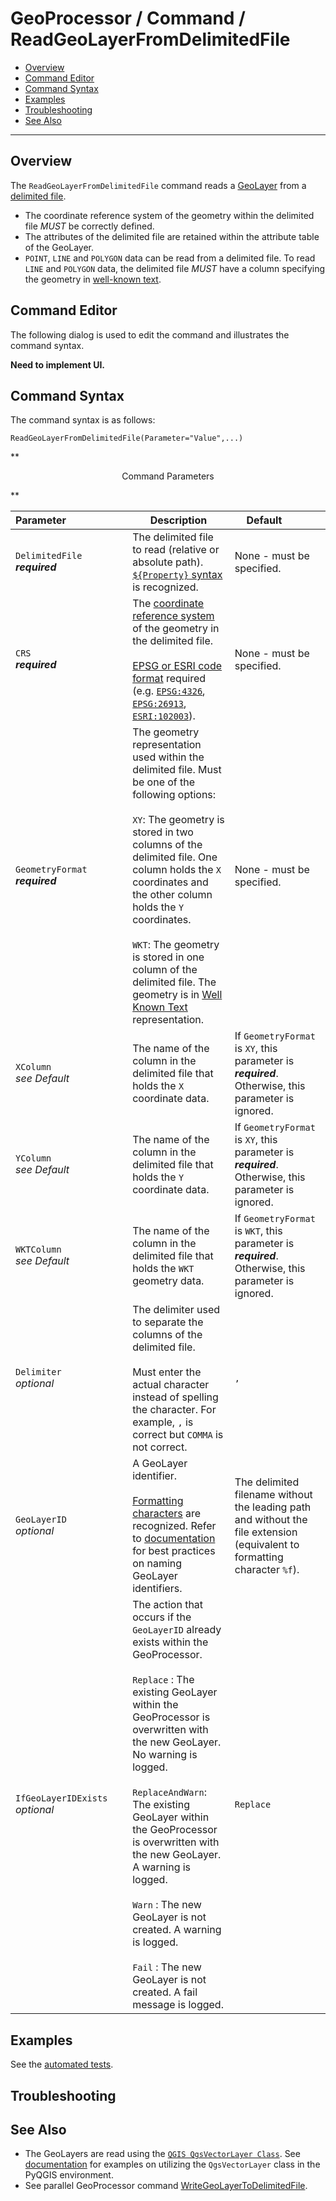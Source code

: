 # GeoProcessor / Command / ReadGeoLayerFromDelimitedFile #

* [Overview](#overview)
* [Command Editor](#command-editor)
* [Command Syntax](#command-syntax)
* [Examples](#examples)
* [Troubleshooting](#troubleshooting)
* [See Also](#see-also)

-------------------------

## Overview ##

The `ReadGeoLayerFromDelimitedFile` command reads a [GeoLayer](../../introduction/introduction.md#geolayer) from a [delimited file](https://en.wikipedia.org/wiki/Delimiter-separated_values). 

* The coordinate reference system of the geometry within the delimited file *MUST* be correctly defined.
* The attributes of the delimited file are retained within the attribute table of the GeoLayer.
* `POINT`, `LINE` and `POLYGON` data can be read from a delimited file. To read `LINE` and `POLYGON` data, the delimited file *MUST* have a column specifying the geometry in [well-known text](https://en.wikipedia.org/wiki/Well-known_text).

## Command Editor ##

The following dialog is used to edit the command and illustrates the command syntax.

**Need to implement UI.**

## Command Syntax ##

The command syntax is as follows:

```text
ReadGeoLayerFromDelimitedFile(Parameter="Value",...)
```
**<p style="text-align: center;">
Command Parameters
</p>**

|**Parameter**&nbsp;&nbsp;&nbsp;&nbsp;&nbsp;&nbsp;&nbsp;&nbsp;&nbsp;&nbsp;&nbsp;&nbsp;&nbsp;&nbsp;&nbsp;&nbsp;&nbsp;&nbsp;&nbsp;&nbsp;&nbsp; | **Description** | **Default**&nbsp;&nbsp;&nbsp;&nbsp;&nbsp;&nbsp;&nbsp;&nbsp;&nbsp;&nbsp; |
| --------------|-----------------|----------------- |
| `DelimitedFile` <br>  **_required_**| The delimited file to read (relative or absolute path). [`${Property}` syntax](../../introduction/introduction.md#geoprocessor-properties-property) is recognized.| None - must be specified. |
|`CRS` <br> **_required_**|The [coordinate reference system](https://en.wikipedia.org/wiki/Spatial_reference_system) of the geometry in the delimited file. <br><br>[EPSG or ESRI code format](http://spatialreference.org/ref/epsg/) required (e.g. [`EPSG:4326`](http://spatialreference.org/ref/epsg/4326/), [`EPSG:26913`](http://spatialreference.org/ref/epsg/nad83-utm-zone-13n/), [`ESRI:102003`](http://spatialreference.org/ref/esri/usa-contiguous-albers-equal-area-conic/)).|None - must be specified. |
|`GeometryFormat` <br> **_required_**|The geometry representation used within the delimited file. Must be one of the following options:  <br><br> `XY`: The geometry is stored in two columns of the delimited file. One column holds the `X` coordinates and the other column holds the `Y` coordinates. <br><br> `WKT`: The geometry is stored in one column of the delimited file. The geometry is in [Well Known Text](https://en.wikipedia.org/wiki/Well-known_text) representation.|None - must be specified. |
|`XColumn`<br> *see Default*|The name of the column in the delimited file that holds the `X` coordinate data.|If `GeometryFormat` is `XY`, this parameter is **_required_**. Otherwise, this parameter is ignored.|
|`YColumn`<br> *see Default*|The name of the column in the delimited file that holds the `Y` coordinate data.|If `GeometryFormat` is `XY`, this parameter is **_required_**. Otherwise, this parameter is ignored.|
|`WKTColumn`<br> *see Default*|The name of the column in the delimited file that holds the `WKT` geometry data.|If `GeometryFormat` is `WKT`, this parameter is **_required_**. Otherwise, this parameter is ignored.|
|`Delimiter` <br> *optional*| The delimiter used to separate the columns of the delimited file.<br><br> Must enter the actual character instead of spelling the character. For example, `,` is correct but `COMMA` is not correct.|`,`|
|`GeoLayerID`<br> *optional*|A GeoLayer identifier. <br><br>[Formatting characters](../../introduction/introduction.md#geolayer-property-format-specifiers) are recognized. Refer to [documentation](../../best-practices/geolayer-identifiers.md) for best practices on naming GeoLayer identifiers.| The delimited filename without the leading path and without the file extension (equivalent to formatting character `%f`).|
|`IfGeoLayerIDExists`<br> *optional*|The action that occurs if the `GeoLayerID` already exists within the GeoProcessor. <br><br> `Replace` : The existing GeoLayer within the GeoProcessor is overwritten with the new GeoLayer. No warning is logged.<br><br> `ReplaceAndWarn`: The existing GeoLayer within the GeoProcessor is overwritten with the new GeoLayer. A warning is logged. <br><br> `Warn` : The new GeoLayer is not created. A warning is logged. <br><br> `Fail` : The new GeoLayer is not created. A fail message is logged. | `Replace` | 


## Examples ##

See the [automated tests](https://github.com/OpenWaterFoundation/owf-app-geoprocessor-python-test/tree/master/test/commands/ReadGeoLayerFromDelimitedFile).


## Troubleshooting ##

## See Also ##

- The GeoLayers are read using the [`QGIS QgsVectorLayer Class`](https://qgis.org/api/classQgsVectorLayer.html). See [documentation](https://docs.qgis.org/2.14/en/docs/pyqgis_developer_cookbook/loadlayer.html#vector-layers) for examples on utilizing the `QgsVectorLayer` class in the PyQGIS environment.
- See parallel GeoProcessor command [WriteGeoLayerToDelimitedFile](../WriteGeoLayerToDelimitedFile/WriteGeoLayerToDelimitedFile.md).
